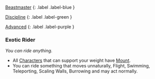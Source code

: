 
[Beastmaster](Game/Blocks/Beastmaster)
{: .label .label-blue }

[Discipline](Game/Character-Development#Discipline)
{: .label .label-green }

[Advanced](Game/Character-Development#Advanced)
{: .label .label-purple }
### Exotic Rider
*You can ride anything.*
* All [Characters](Game/Core/Characters) that can support your weight have [Mount](Game/Core/Blocks/Mount).
* You can ride something that moves unnaturally, Flight, Swimming, Teleporting, Scaling Walls, Burrowing and may act normally.
